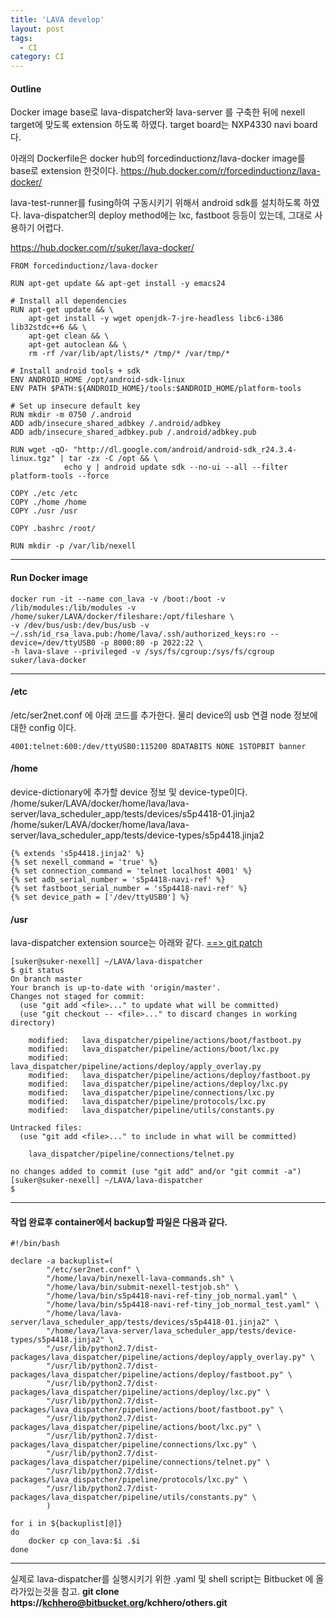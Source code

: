 ```yaml
---
title: 'LAVA develop'
layout: post
tags:
  - CI
category: CI
---
```

#### Outline

Docker image base로 lava-dispatcher와 lava-server 를 구축한 뒤에 nexell target에 맞도록 extension 하도록 하였다.
target board는 NXP4330 navi board다.

아래의 Dockerfile은 docker hub의 forcedinductionz/lava-docker image를 base로 extension 한것이다.
https://hub.docker.com/r/forcedinductionz/lava-docker/

lava-test-runner를 fusing하여 구동시키기 위해서 android sdk를 설치하도록 하였다.
lava-dispatcher의 deploy method에는 lxc, fastboot 등등이 있는데, 그대로 사용하기 어렵다.

https://hub.docker.com/r/suker/lava-docker/

```shell
FROM forcedinductionz/lava-docker

RUN apt-get update && apt-get install -y emacs24

# Install all dependencies
RUN apt-get update && \
    apt-get install -y wget openjdk-7-jre-headless libc6-i386 lib32stdc++6 && \
    apt-get clean && \
    apt-get autoclean && \
    rm -rf /var/lib/apt/lists/* /tmp/* /var/tmp/*

# Install android tools + sdk
ENV ANDROID_HOME /opt/android-sdk-linux
ENV PATH $PATH:${ANDROID_HOME}/tools:$ANDROID_HOME/platform-tools

# Set up insecure default key
RUN mkdir -m 0750 /.android
ADD adb/insecure_shared_adbkey /.android/adbkey
ADD adb/insecure_shared_adbkey.pub /.android/adbkey.pub

RUN wget -qO- "http://dl.google.com/android/android-sdk_r24.3.4-linux.tgz" | tar -zx -C /opt && \
            echo y | android update sdk --no-ui --all --filter platform-tools --force

COPY ./etc /etc
COPY ./home /home
COPY ./usr /usr

COPY .bashrc /root/

RUN mkdir -p /var/lib/nexell
```

---

#### Run Docker image
```shell
docker run -it --name con_lava -v /boot:/boot -v /lib/modules:/lib/modules -v /home/suker/LAVA/docker/fileshare:/opt/fileshare \
-v /dev/bus/usb:/dev/bus/usb -v ~/.ssh/id_rsa_lava.pub:/home/lava/.ssh/authorized_keys:ro --device=/dev/ttyUSB0 -p 8000:80 -p 2022:22 \
-h lava-slave --privileged -v /sys/fs/cgroup:/sys/fs/cgroup suker/lava-docker
```
---

#### /etc
/etc/ser2net.conf 에 아래 코드를 추가한다. 물리 device의 usb 연결 node 정보에 대한 config 이다.
```shell
4001:telnet:600:/dev/ttyUSB0:115200 8DATABITS NONE 1STOPBIT banner
```

#### /home
device-dictionary에 추가할 device 정보 및 device-type이다.
/home/suker/LAVA/docker/home/lava/lava-server/lava_scheduler_app/tests/devices/s5p4418-01.jinja2
/home/suker/LAVA/docker/home/lava/lava-server/lava_scheduler_app/tests/device-types/s5p4418.jinja2

    {% extends 's5p4418.jinja2' %}
    {% set nexell_command = 'true' %}
    {% set connection_command = 'telnet localhost 4001' %}
    {% set adb_serial_number = 's5p4418-navi-ref' %}
    {% set fastboot_serial_number = 's5p4418-navi-ref' %}
    {% set device_path = ['/dev/ttyUSB0'] %}

#### /usr
lava-dispatcher extension source는 아래와 같다.
 [==> git patch](https://github.com/kchhero/kchhero.github.io/blob/master/_posts_data/0001-suker-lava-dispatcher-nexell-extension.patch "patch")

```shell
[suker@suker-nexell] ~/LAVA/lava-dispatcher
$ git status
On branch master
Your branch is up-to-date with 'origin/master'.
Changes not staged for commit:
  (use "git add <file>..." to update what will be committed)
  (use "git checkout -- <file>..." to discard changes in working directory)

	modified:   lava_dispatcher/pipeline/actions/boot/fastboot.py
	modified:   lava_dispatcher/pipeline/actions/boot/lxc.py
	modified:   lava_dispatcher/pipeline/actions/deploy/apply_overlay.py
	modified:   lava_dispatcher/pipeline/actions/deploy/fastboot.py
	modified:   lava_dispatcher/pipeline/actions/deploy/lxc.py
	modified:   lava_dispatcher/pipeline/connections/lxc.py
	modified:   lava_dispatcher/pipeline/protocols/lxc.py
	modified:   lava_dispatcher/pipeline/utils/constants.py

Untracked files:
  (use "git add <file>..." to include in what will be committed)

	lava_dispatcher/pipeline/connections/telnet.py

no changes added to commit (use "git add" and/or "git commit -a")
[suker@suker-nexell] ~/LAVA/lava-dispatcher
$
```

---

#### 작업 완료후 container에서 backup할 파일은 다음과 같다.
```shell
#!/bin/bash

declare -a backuplist=(
        "/etc/ser2net.conf" \
        "/home/lava/bin/nexell-lava-commands.sh" \
        "/home/lava/bin/submit-nexell-testjob.sh" \
        "/home/lava/bin/s5p4418-navi-ref-tiny_job_normal.yaml" \
        "/home/lava/bin/s5p4418-navi-ref-tiny_job_normal_test.yaml" \
        "/home/lava/lava-server/lava_scheduler_app/tests/devices/s5p4418-01.jinja2" \
        "/home/lava/lava-server/lava_scheduler_app/tests/device-types/s5p4418.jinja2" \
        "/usr/lib/python2.7/dist-packages/lava_dispatcher/pipeline/actions/deploy/apply_overlay.py" \
        "/usr/lib/python2.7/dist-packages/lava_dispatcher/pipeline/actions/deploy/fastboot.py" \
        "/usr/lib/python2.7/dist-packages/lava_dispatcher/pipeline/actions/deploy/lxc.py" \
        "/usr/lib/python2.7/dist-packages/lava_dispatcher/pipeline/actions/boot/fastboot.py" \
        "/usr/lib/python2.7/dist-packages/lava_dispatcher/pipeline/actions/boot/lxc.py" \
        "/usr/lib/python2.7/dist-packages/lava_dispatcher/pipeline/connections/lxc.py" \
        "/usr/lib/python2.7/dist-packages/lava_dispatcher/pipeline/connections/telnet.py" \
        "/usr/lib/python2.7/dist-packages/lava_dispatcher/pipeline/protocols/lxc.py" \
        "/usr/lib/python2.7/dist-packages/lava_dispatcher/pipeline/utils/constants.py" \
        )

for i in ${backuplist[@]}
do
    docker cp con_lava:$i .$i
done
```

---

실제로 lava-dispatcher를 실행시키기 위한 .yaml 및 shell script는 Bitbucket 에 올라가있는것을 참고.
**git clone https://kchhero@bitbucket.org/kchhero/others.git**